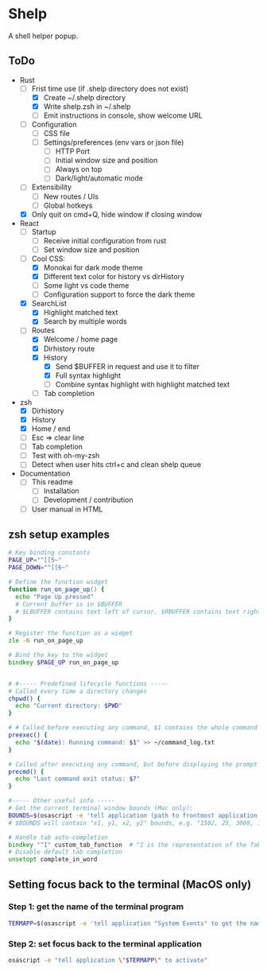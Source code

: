 # Shelp

A shell helper popup.

## ToDo

- Rust
  - [ ] Frist time use (if .shelp directory does not exist)
    - [x] Create ~/.shelp directory
    - [x] Write shelp.zsh in ~/.shelp
    - [ ] Emit instructions in console, show welcome URL
  - [ ] Configuration
    - [ ] CSS file
    - [ ] Settings/preferences (env vars or json file)
      - [ ] HTTP Port
      - [ ] Initial window size and position
      - [ ] Always on top
      - [ ] Dark/light/automatic mode
  - [ ] Extensibility
    - [ ] New routes / UIs
    - [ ] Global hotkeys
  - [x] Only quit on cmd+Q, hide window if closing window
- React
  - [ ] Startup
    - [ ] Receive initial configuration from rust
    - [ ] Set window size and position
  - [ ] Cool CSS:
    - [x] Monokai for dark mode theme
    - [x] Different text color for history vs dirHistory
    - [ ] Some light vs code theme
    - [ ] Configuration support to force the dark theme
  - [x] SearchList
    - [x] Highlight matched text
    - [x] Search by multiple words
  - [ ] Routes
    - [x] Welcome / home page
    - [x] Dirhistory route
    - [x] History
      - [x] Send $BUFFER in request and use it to filter
      - [x] Full syntax highlight
      - [ ] Combine syntax highlight with highlight matched text
    - [ ] Tab completion
- zsh
  - [x] Dirhistory
  - [x] History
  - [x] Home / end
  - [ ] Esc => clear line
  - [ ] Tab completion
  - [ ] Test with oh-my-zsh
  - [ ] Detect when user hits ctrl+c and clean shelp queue
- Documentation
  - [ ] This readme
    - [ ] Installation
    - [ ] Development / contribution
  - [ ] User manual in HTML

## zsh setup examples

```zsh
# Key binding constants
PAGE_UP="^[[5~"
PAGE_DOWN="^[[6~"

# Define the function widget
function run_on_page_up() {
  echo "Page Up pressed"
  # Current buffer is in $BUFFER
  # $LBUFFER contains text left of cursor, $RBUFFER contains text right of cursor
}

# Register the function as a widget
zle -N run_on_page_up

# Bind the key to the widget
bindkey $PAGE_UP run_on_page_up


# #----- Predefined lifecycle functions -----
# Called every time a directory changes
chpwd() {
  echo "Current directory: $PWD"
}

# # Called before executing any command, $1 contains the whole command line
preexec() {
  echo "$(date): Running command: $1" >> ~/command_log.txt
}

# Called after executing any command, but before displaying the prompt
precmd() {
  echo "Last command exit status: $?"
}

#----- Other useful info -----
# Get the current terminal window bounds (Mac only):
BOUNDS=$(osascript -e 'tell application (path to frontmost application as text) to get bounds of front window')
# $BOUNDS will contain "x1, y1, x2, y2" bounds, e.g. "1502, 25, 3008, 1692"

# Handle tab auto-completion
bindkey "^I" custom_tab_function  # ^I is the representation of the Tab key in zsh
# Disable default tab completion
unsetopt complete_in_word
```

## Setting focus back to the terminal (MacOS only)

### Step 1: get the name of the terminal program

```zsh
TERMAPP=$(osascript -e 'tell application "System Events" to get the name of the first application process whose frontmost is true')
```

### Step 2: set focus back to the terminal application

```zsh
osascript -e "tell application \"$TERMAPP\" to activate"
```
